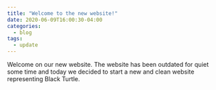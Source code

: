 ```yaml
---
title: "Welcome to the new website!"
date: 2020-06-09T16:00:30-04:00
categories:
  - blog
tags:
  - update
---
```


Welcome on our new website. 
The website has been outdated for quiet some time and today we decided to start a new and clean website representing Black Turtle.